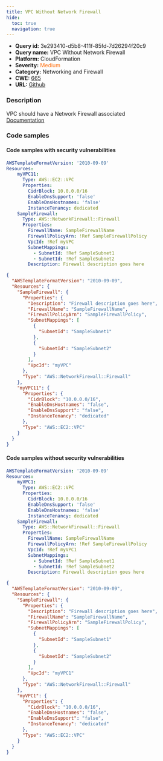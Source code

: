 ```yaml
---
title: VPC Without Network Firewall
hide:
  toc: true
  navigation: true
---
```


<style>
  .highlight .hll {
    background-color: #ff171742;
  }
  .md-content {
    max-width: 1100px;
    margin: 0 auto;
  }
</style>

-   **Query id:** 3e293410-d5b8-411f-85fd-7d26294f20c9
-   **Query name:** VPC Without Network Firewall
-   **Platform:** CloudFormation
-   **Severity:** <span style="color:#ff7213">Medium</span>
-   **Category:** Networking and Firewall
-   **CWE:** <a href="https://cwe.mitre.org/data/definitions/665.html" onclick="newWindowOpenerSafe(event, 'https://cwe.mitre.org/data/definitions/665.html')">665</a>
-   **URL:** [Github](https://github.com/Checkmarx/kics/tree/master/assets/queries/cloudFormation/aws/vpc_without_network_firewall)

### Description
VPC should have a Network Firewall associated<br>
[Documentation](https://docs.aws.amazon.com/AWSCloudFormation/latest/UserGuide/aws-resource-networkfirewall-firewall.html#cfn-networkfirewall-firewall-vpcid)

### Code samples
#### Code samples with security vulnerabilities
```yaml title="Positive test num. 1 - yaml file" hl_lines="3"
AWSTemplateFormatVersion: '2010-09-09'
Resources:
    myVPC11:
      Type: AWS::EC2::VPC
      Properties:
        CidrBlock: 10.0.0.0/16
        EnableDnsSupport: 'false'
        EnableDnsHostnames: 'false'
        InstanceTenancy: dedicated
    SampleFirewall:
      Type: AWS::NetworkFirewall::Firewall
      Properties:
        FirewallName: SampleFirewallName
        FirewallPolicyArn: !Ref SampleFirewallPolicy
        VpcId: !Ref myVPC
        SubnetMappings:
          - SubnetId: !Ref SampleSubnet1
          - SubnetId: !Ref SampleSubnet2
        Description: Firewall description goes here

```
```json title="Positive test num. 2 - json file" hl_lines="21"
{
  "AWSTemplateFormatVersion": "2010-09-09",
  "Resources": {
    "SampleFirewall": {
      "Properties": {
        "Description": "Firewall description goes here",
        "FirewallName": "SampleFirewallName",
        "FirewallPolicyArn": "SampleFirewallPolicy",
        "SubnetMappings": [
          {
            "SubnetId": "SampleSubnet1"
          },
          {
            "SubnetId": "SampleSubnet2"
          }
        ],
        "VpcId": "myVPC"
      },
      "Type": "AWS::NetworkFirewall::Firewall"
    },
    "myVPC11": {
      "Properties": {
        "CidrBlock": "10.0.0.0/16",
        "EnableDnsHostnames": "false",
        "EnableDnsSupport": "false",
        "InstanceTenancy": "dedicated"
      },
      "Type": "AWS::EC2::VPC"
    }
  }
}

```


#### Code samples without security vulnerabilities
```yaml title="Negative test num. 1 - yaml file"
AWSTemplateFormatVersion: '2010-09-09'
Resources:
    myVPC1:
      Type: AWS::EC2::VPC
      Properties:
        CidrBlock: 10.0.0.0/16
        EnableDnsSupport: 'false'
        EnableDnsHostnames: 'false'
        InstanceTenancy: dedicated
    SampleFirewall:
      Type: AWS::NetworkFirewall::Firewall
      Properties:
        FirewallName: SampleFirewallName
        FirewallPolicyArn: !Ref SampleFirewallPolicy
        VpcId: !Ref myVPC1
        SubnetMappings:
          - SubnetId: !Ref SampleSubnet1
          - SubnetId: !Ref SampleSubnet2
        Description: Firewall description goes here

```
```json title="Negative test num. 2 - json file"
{
  "AWSTemplateFormatVersion": "2010-09-09",
  "Resources": {
    "SampleFirewall": {
      "Properties": {
        "Description": "Firewall description goes here",
        "FirewallName": "SampleFirewallName",
        "FirewallPolicyArn": "SampleFirewallPolicy",
        "SubnetMappings": [
          {
            "SubnetId": "SampleSubnet1"
          },
          {
            "SubnetId": "SampleSubnet2"
          }
        ],
        "VpcId": "myVPC1"
      },
      "Type": "AWS::NetworkFirewall::Firewall"
    },
    "myVPC1": {
      "Properties": {
        "CidrBlock": "10.0.0.0/16",
        "EnableDnsHostnames": "false",
        "EnableDnsSupport": "false",
        "InstanceTenancy": "dedicated"
      },
      "Type": "AWS::EC2::VPC"
    }
  }
}

```
